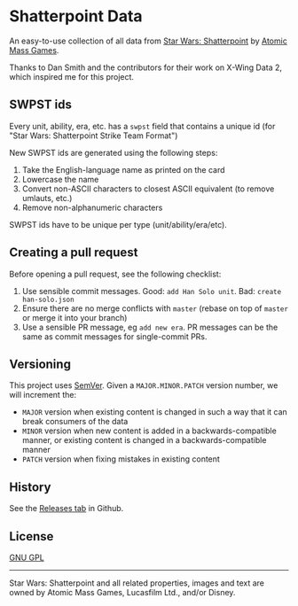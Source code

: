 # Shatterpoint Data

An easy-to-use collection of all data from [Star Wars: Shatterpoint](https://www.atomicmassgames.com/shatterpoint/) by [Atomic Mass Games](https://www.atomicmassgames.com/).

Thanks to Dan Smith and the contributors for their work on X-Wing Data 2, which inspired me for this project.

## SWPST ids

Every unit, ability, era, etc. has a `swpst` field that contains a unique id (for "Star Wars: Shatterpoint Strike Team Format")

New SWPST ids are generated using the following steps:

1. Take the English-language name as printed on the card
1. Lowercase the name
1. Convert non-ASCII characters to closest ASCII equivalent (to remove umlauts, etc.)
1. Remove non-alphanumeric characters

SWPST ids have to be unique per type (unit/ability/era/etc).

## Creating a pull request

Before opening a pull request, see the following checklist:

1. Use sensible commit messages. Good: `add Han Solo unit`. Bad: `create han-solo.json`
1. Ensure there are no merge conflicts with `master` (rebase on top of `master` or merge it into your branch)
1. Use a sensible PR message, eg `add new era`. PR messages can be the same as commit messages for single-commit PRs.

## Versioning

This project uses [SemVer](http://semver.org/). Given a `MAJOR.MINOR.PATCH` version number, we will increment the:

- `MAJOR` version when existing content is changed in such a way that it can break consumers of the data
- `MINOR` version when new content is added in a backwards-compatible manner, or existing content is changed in a backwards-compatible manner
- `PATCH` version when fixing mistakes in existing content

## History

See the [Releases tab](https://github.com/Radroggor/shatterpoint-data/releases) in Github.

## License

[GNU GPL](LICENSE)

---

Star Wars: Shatterpoint and all related properties, images and text are owned by Atomic Mass Games, Lucasfilm Ltd., and/or Disney.
